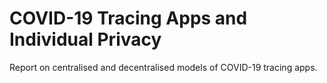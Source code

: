 # COVID-19 Tracing Apps and Individual Privacy

Report on centralised and decentralised models of COVID-19 tracing apps.
